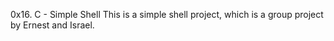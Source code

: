 0x16. C - Simple Shell
This is a simple shell project, which is a group project by Ernest and Israel.
